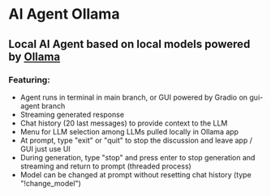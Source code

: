 # AI Agent Ollama

## Local AI Agent based on local models powered by [Ollama](https://ollama.com)


### Featuring:
- Agent runs in terminal in main branch, or GUI powered by Gradio on gui-agent branch
- Streaming generated response
- Chat history (20 last messages) to provide context to the LLM
- Menu for LLM selection among LLMs pulled locally in Ollama app
- At prompt, type "exit" or "quit" to stop the discussion and leave app / GUI just use UI
- During generation, type "stop" and press enter to stop generation and streaming and return to prompt (threaded process)
- Model can be changed at prompt without resetting chat history (type "!change_model")
